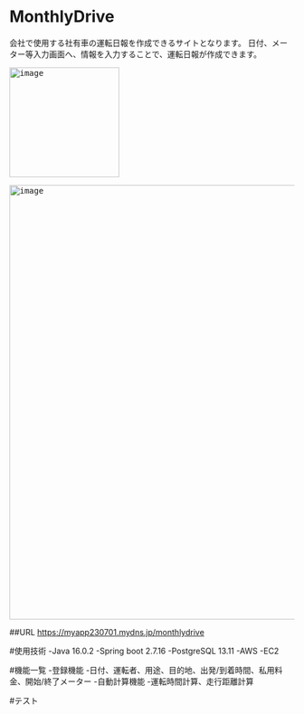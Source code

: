 ﻿# MonthlyDrive
会社で使用する社有車の運転日報を作成できるサイトとなります。
日付、メーター等入力画面へ、情報を入力することで、運転日報が作成できます。

<kbd><img width="194" alt="image" src="https://github.com/S27-tt/MonthlyDrive/assets/131981423/d9271a02-8be8-40e0-9ca5-f760aefa9d1c"></kbd>

<kbd><img width="768" alt="image" src="https://github.com/S27-tt/MonthlyDrive/assets/131981423/dca34121-b6aa-4f17-b772-41b9e2e4d23b"></kbd>

##URL
https://myapp230701.mydns.jp/monthlydrive

#使用技術
-Java 16.0.2
-Spring boot 2.7.16
-PostgreSQL 13.11
-AWS
 -EC2

 #機能一覧
-登録機能
 -日付、運転者、用途、目的地、出発/到着時間、私用料金、開始/終了メーター
-自動計算機能
 -運転時間計算、走行距離計算

 #テスト
